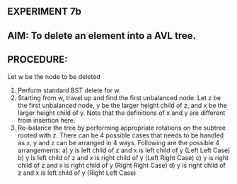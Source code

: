## EXPERIMENT 7b
## AIM: To delete an element into a AVL tree.
## PROCEDURE: 
Let w be the node to be deleted
1) Perform standard BST delete for w.
2) Starting from w, travel up and find the first unbalanced node. Let z be the first unbalanced node, y be the larger height child of z, and x be the larger height child of y. Note that the definitions of x and y are different from insertion here.
3) Re-balance the tree by performing appropriate rotations on the subtree rooted with z. There can be 4 possible cases that needs to be handled as x, y and z can be arranged in 4 ways. Following are the possible 4 arrangements:
a) y is left child of z and x is left child of y (Left Left Case)
b) y is left child of z and x is right child of y (Left Right Case)
c) y is right child of z and x is right child of y (Right Right Case)
d) y is right child of z and x is left child of y (Right Left Case)
